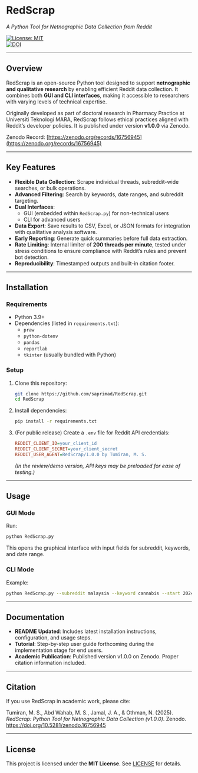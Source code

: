 # RedScrap  
*A Python Tool for Netnographic Data Collection from Reddit*  

[![License: MIT](https://img.shields.io/badge/License-MIT-yellow.svg)](LICENSE)  
[![DOI](https://zenodo.org/badge/DOI/10.5281/zenodo.16756945.svg)](https://doi.org/10.5281/zenodo.16756945)  

---

## Overview  
RedScrap is an open-source Python tool designed to support **netnographic and qualitative research** by enabling efficient Reddit data collection. It combines both **GUI and CLI interfaces**, making it accessible to researchers with varying levels of technical expertise.  

Originally developed as part of doctoral research in Pharmacy Practice at Universiti Teknologi MARA, RedScrap follows ethical practices aligned with Reddit’s developer policies. It is published under version **v1.0.0** via Zenodo.  

Zenodo Record: [https://zenodo.org/records/16756945](https://zenodo.org/records/16756945)  

---

## Key Features  
- **Flexible Data Collection**: Scrape individual threads, subreddit-wide searches, or bulk operations.  
- **Advanced Filtering**: Search by keywords, date ranges, and subreddit targeting.  
- **Dual Interfaces**:  
  - GUI (embedded within `RedScrap.py`) for non-technical users  
  - CLI for advanced users  
- **Data Export**: Save results to CSV, Excel, or JSON formats for integration with qualitative analysis software.  
- **Early Reporting**: Generate quick summaries before full data extraction.  
- **Rate Limiting**: Internal limiter of **200 threads per minute**, tested under stress conditions to ensure compliance with Reddit’s rules and prevent bot detection.  
- **Reproducibility**: Timestamped outputs and built-in citation footer.  

---

## Installation  

### Requirements  
- Python 3.9+  
- Dependencies (listed in `requirements.txt`):  
  - `praw`  
  - `python-dotenv`  
  - `pandas`  
  - `reportlab`  
  - `tkinter` (usually bundled with Python)  

### Setup  
1. Clone this repository:  
   ```bash
   git clone https://github.com/saprimad/RedScrap.git
   cd RedScrap
   ```  

2. Install dependencies:  
   ```bash
   pip install -r requirements.txt
   ```  

3. (For public release) Create a `.env` file for Reddit API credentials:  
   ```ini
   REDDIT_CLIENT_ID=your_client_id
   REDDIT_CLIENT_SECRET=your_client_secret
   REDDIT_USER_AGENT=RedScrap/1.0.0 by Tumiran, M. S.
   ```  

   *(In the review/demo version, API keys may be preloaded for ease of testing.)*  

---

## Usage  

### GUI Mode  
Run:  
```bash
python RedScrap.py
```  
This opens the graphical interface with input fields for subreddit, keywords, and date range.  

### CLI Mode  
Example:  
```bash
python RedScrap.py --subreddit malaysia --keyword cannabis --start 2024-01-01 --end 2024-12-31 --output results.json
```  

---

## Documentation  
- **README Updated**: Includes latest installation instructions, configuration, and usage steps.  
- **Tutorial**: Step-by-step user guide forthcoming during the implementation stage for end users.  
- **Academic Publication**: Published version v1.0.0 on Zenodo. Proper citation information included.  

---

## Citation  
If you use RedScrap in academic work, please cite:  

Tumiran, M. S., Abd Wahab, M. S., Jamal, J. A., & Othman, N. (2025). *RedScrap: Python Tool for Netnographic Data Collection (v1.0.0)*. Zenodo. https://doi.org/10.5281/zenodo.16756945  

---

## License  
This project is licensed under the **MIT License**. See [LICENSE](LICENSE) for details.  
